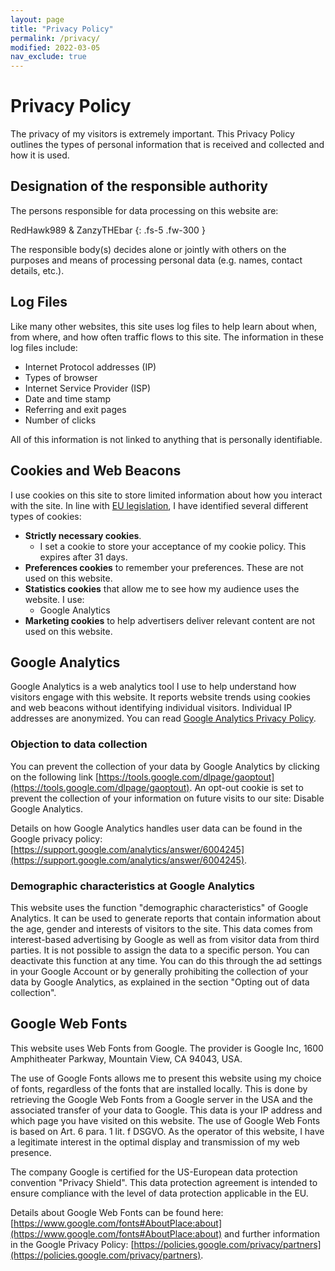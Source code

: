 ```yaml
---
layout: page
title: "Privacy Policy"
permalink: /privacy/
modified: 2022-03-05
nav_exclude: true
---
```


# Privacy Policy

The privacy of my visitors is extremely important. This Privacy Policy outlines the types of personal information that is received and collected and how it is used.

## Designation of the responsible authority

The persons responsible for data processing on this website are:

RedHawk989 & ZanzyTHEbar
{: .fs-5 .fw-300 }

The responsible body(s) decides alone or jointly with others on the purposes and means of processing personal data (e.g. names, contact details, etc.).

## Log Files

Like many other websites, this site uses log files to help learn about when, from where, and how often traffic flows to this site. The information in these log files include:

- Internet Protocol addresses (IP)
- Types of browser
- Internet Service Provider (ISP)
- Date and time stamp
- Referring and exit pages
- Number of clicks

All of this information is not linked to anything that is personally identifiable.

## Cookies and Web Beacons

I use cookies on this site to store limited information about how you interact with the site. In line with [EU legislation](https://gdpr.eu/cookies/), I have identified several different types of cookies:

- **Strictly necessary cookies**.
  - I set a cookie to store your acceptance of my cookie policy. This expires after 31 days.
- **Preferences cookies** to remember your preferences. These are not used on this website.
- **Statistics cookies** that allow me to see how my audience uses the website. I use:
  - Google Analytics
- **Marketing cookies** to help advertisers deliver relevant content are not used on this website.

## Google Analytics

Google Analytics is a web analytics tool I use to help understand how visitors engage with this website. It reports website trends using cookies and web beacons without identifying individual visitors. Individual IP addresses are anonymized. You can read [Google Analytics Privacy Policy](http://www.google.com/analytics/learn/privacy.html).

### Objection to data collection

You can prevent the collection of your data by Google Analytics by clicking on the following link [https://tools.google.com/dlpage/gaoptout](https://tools.google.com/dlpage/gaoptout). An opt-out cookie is set to prevent the collection of your information on future visits to our site: Disable Google Analytics.

Details on how Google Analytics handles user data can be found in the Google privacy policy: [https://support.google.com/analytics/answer/6004245](https://support.google.com/analytics/answer/6004245).

### Demographic characteristics at Google Analytics

This website uses the function "demographic characteristics" of Google Analytics. It can be used to generate reports that contain information about the age, gender and interests of visitors to the site. This data comes from interest-based advertising by Google as well as from visitor data from third parties. It is not possible to assign the data to a specific person. You can deactivate this function at any time. You can do this through the ad settings in your Google Account or by generally prohibiting the collection of your data by Google Analytics, as explained in the section "Opting out of data collection".

## Google Web Fonts

This website uses Web Fonts from Google. The provider is Google Inc, 1600 Amphitheater Parkway, Mountain View, CA 94043, USA.

The use of Google Fonts allows me to present this website using my choice of fonts, regardless of the fonts that are installed locally. This is done by retrieving the Google Web Fonts from a Google server in the USA and the associated transfer of your data to Google. This data is your IP address and which page you have visited on this website. The use of Google Web Fonts is based on Art. 6 para. 1 lit. f DSGVO. As the operator of this website, I have a legitimate interest in the optimal display and transmission of my web presence.

The company Google is certified for the US-European data protection convention "Privacy Shield". This data protection agreement is intended to ensure compliance with the level of data protection applicable in the EU.

Details about Google Web Fonts can be found here: [https://www.google.com/fonts#AboutPlace:about](https://www.google.com/fonts#AboutPlace:about) and further information in the Google Privacy Policy: [https://policies.google.com/privacy/partners](https://policies.google.com/privacy/partners).

